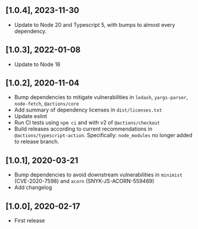 ## [1.0.4], 2023-11-30

* Update to Node 20 and Typescript 5, with bumps to almost every dependency.

## [1.0.3], 2022-01-08

* Update to Node 16

## [1.0.2], 2020-11-04

* Bump dependencies to mitigate vulnerabilities in
	`lodash`, `yargs-parser`, `node-fetch`, `@actions/core`
* Add summary of dependency licenses in `dist/licenses.txt`
* Update eslint
* Run CI tests using `npm ci` and with v2 of `@actions/checkout`
* Build releases according to current recommendations in
	`@actions/typescript-action`.
	Specifically: `node_modules` no longer added to release branch.


## [1.0.1], 2020-03-21

* Bump dependencies to avoid downstream vulnerabilities in `minimist`
	(CVE-2020-7598) and `acorn` (SNYK-JS-ACORN-559469)
* Add changelog


## [1.0.0], 2020-02-17

* First release